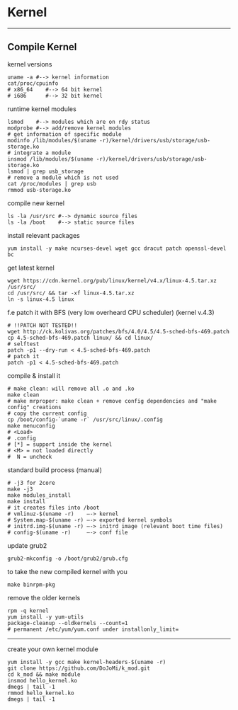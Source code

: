 # Kernel

------------------------------------------------------------------------

## Compile Kernel

kernel versions

```shell
uname -a #--> kernel information
cat/proc/cpuinfo
# x86_64    #--> 64 bit kernel
# i686      #--> 32 bit kernel
```

runtime kernel modules

```shell
lsmod    #--> modules which are on rdy status
modprobe #--> add/remove kernel modules
# get information of specific module
modinfo /lib/modules/$(uname -r)/kernel/drivers/usb/storage/usb-storage.ko
# integrate a module
insmod /lib/modules/$(uname -r)/kernel/drivers/usb/storage/usb-storage.ko
lsmod | grep usb_storage
# remove a module which is not used
cat /proc/modules | grep usb
rmmod usb-storage.ko
```

compile new kernel

```shell
ls -la /usr/src #--> dynamic source files
ls -la /boot    #--> static source files
```

install relevant packages

```shell
yum install -y make ncurses-devel wget gcc dracut patch openssl-devel bc
```

get latest kernel

```shell
wget https://cdn.kernel.org/pub/linux/kernel/v4.x/linux-4.5.tar.xz /usr/src/
cd /usr/src/ && tar -xf linux-4.5.tar.xz
ln -s linux-4.5 linux
```

f.e patch it with BFS (very low overheard CPU scheduler) (kernel v.4.3)

```shell
# !!PATCH NOT TESTED!!
wget http://ck.kolivas.org/patches/bfs/4.0/4.5/4.5-sched-bfs-469.patch
cp 4.5-sched-bfs-469.patch linux/ && cd linux/
# selftest
patch -p1 --dry-run < 4.5-sched-bfs-469.patch
# patch it
patch -p1 < 4.5-sched-bfs-469.patch 
```

compile & install it

```shell
# make clean: will remove all .o and .ko
make clean
# make mrproper: make clean + remove config dependencies and "make config" creations
# copy the current config
cp /boot/config-`uname -r` /usr/src/linux/.config
make menuconfig
# <Load>
# .config 
# [*] = support inside the kernel
# <M> = not loaded directly
#  N = uncheck
```

standard build process (manual)

```shell
# -j3 for 2core
make -j3
make modules_install
make install
# it creates files into /boot 
# vmlinuz-$(uname -r)    –-> kernel
# System.map-$(uname -r) –-> exported kernel symbols 
# initrd.img-$(uname -r) –-> initrd image (relevant boot time files)
# config-$(uname -r)     –-> conf file
```

update grub2

```shell
grub2-mkconfig -o /boot/grub2/grub.cfg
```

to take the new compiled kernel with you

```shell
make binrpm-pkg
```

remove the older kernels

```shell
rpm -q kernel
yum install -y yum-utils
package-cleanup --oldkernels --count=1
# permanent /etc/yum/yum.conf under installonly_limit=
```

------------------------------------------------------------------------

create your own kernel module

```shell
yum install -y gcc make kernel-headers-$(uname -r)
git clone https://github.com/DoJoMi/k_mod.git
cd k_mod && make module
insmod hello_kernel.ko
dmegs | tail -1
rmmod hello_kernel.ko
dmegs | tail -1
```
